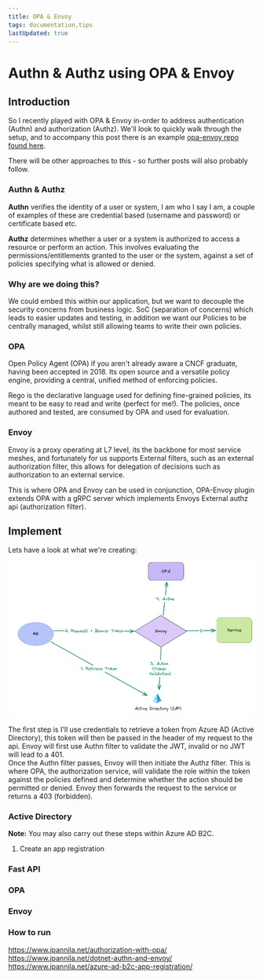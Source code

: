 ```yaml
---
title: OPA & Envoy
tags: documentation,tips
lastUpdated: true
---
```


# Authn & Authz using OPA & Envoy 

## Introduction

So I recently played with OPA & Envoy in-order to address authentication (Authn) and authorization (Authz).
We'll look to quickly walk through the setup, and to accompany this post there is an example [opa-envoy repo found here](https://github.com/podedra92/opa-envoy).

There will be other approaches to this - so further posts will also probably follow.

### Authn & Authz

**Authn** verifies the identity of a user or system, I am who I say I am, a couple of examples of these are credential based (username and password) or certificate based etc.

**Authz** determines whether a user or a system is authorized to access a resource or perform an action.
This involves evaluating the permissions/entitlements granted to the user or the system, against a set of policies specifying what is allowed or denied.

### Why are we doing this?

We could embed this within our application, but we want to decouple the security concerns from business logic.
SoC (separation of concerns) which leads to easier updates and testing, in addition we want our Policies to be centrally managed, whilst still allowing teams to write their own policies.

### OPA

Open Policy Agent (OPA) if you aren't already aware a CNCF graduate, having been accepted in 2018.
Its open source and a versatile policy engine, providing a central, unified method of enforcing policies.

Rego is the declarative language used for defining fine-grained policies, its meant to be easy to read and write (perfect for me!).
The policies, once authored and tested, are consumed by OPA and used for evaluation.

### Envoy

Envoy is a proxy operating at L7 level, its the backbone for most service meshes, and fortunately for us supports External filters, such as an external authorization filter, this allows for delegation of decisions such as authorization to an external service.

This is where OPA and Envoy can be used in conjunction, OPA-Envoy plugin extends OPA with a gRPC server which implements Envoys External authz api (authorization filter).


## Implement


Lets have a look at what we're creating:

![design](../assets/auth/opa-envoy-c4.png)

The first step is I'll use credentials to retrieve a token from Azure AD (Active Directory), this token will then be passed in the header of my request to the api.
Envoy will first use Authn filter to validate the JWT, invalid or no JWT will lead to a 401. <br/>
Once the Authn filter passes, Envoy will then initiate the Authz filter.
This is where OPA, the authorization service, will validate the role within the token against the policies defined and determine whether the action should be permitted or denied.
Envoy then forwards the request to the service or returns a 403 (forbidden).

### Active Directory

**Note:** You may also carry out these steps within Azure AD B2C.

1. Create an app registration

### Fast API

### OPA

### Envoy

### How to run

https://www.ipannila.net/authorization-with-opa/
https://www.ipannila.net/dotnet-authn-and-envoy/
https://www.ipannila.net/azure-ad-b2c-app-registration/
